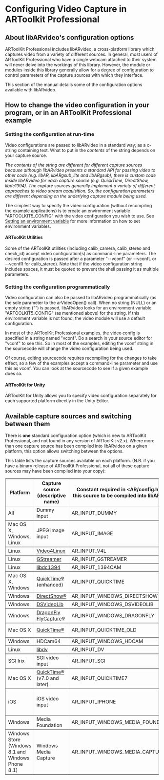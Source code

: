 # Configuring Video Capture in ARToolkit Professional

## About libARvideo's configuration options

ARToolKit Professional includes libARvideo, a cross-platform library which captures video from a variety of different sources. In general, most users of ARToolKit Professional who have a single webcam attached to their system will never delve into the workings of this library. However, the module or modules inside this library generally allow for a degree of configuration to control parameters of the capture sources with which they interface.

This section of the manual details some of the configuration options available with libARvideo.

## How to change the video configuration in your program, or in an ARToolKit Professional example

### Setting the configuration at run-time

Video configurations are passed to libARvideo in a standard way; as a c-string containing text. What to put in the *contents* of the string depends on your capture source.

*The contents of the string are different for different capture sources because although libARvideo presents a standard API for passing video to other code (e.g. libAR, libARgsub_lite and libARgsub), there is custom code inside libARvideo for each capture source (e.g. QuickTime, DirectShow, libdc1394). The capture sources generally implement a variety of different approaches to video stream acquisition. So, the configuration parameters are different depending on the underlying capture module being used.*

The simplest way to specify the video configuration (without recompiling the example applications) is to create an environment variable "ARTOOLKIT5_CONFIG" with the video configuration you wish to use. See [Setting an environment variable](/Setting_an_environment_variable "wikilink") for more information on how to set environment variables.

#### ARToolKit Utilities

Some of the ARToolKit utilities (including calib_camera, calib_stereo and check_id) accept video configuration(s) as command-line parameters. The desired configuration is passed after a parameter "--vconf" (or --vconfL or --vconfR for calib_stereo). Note that if the video configuration string includes spaces, it must be quoted to prevent the shell passing it as multiple parameters.

### Setting the configuration programmatically

Video configuration can also be passed to libARvideo programmatically (as the sole parameter to the arVideoOpen() call). When no string (NULL) or an empty string ("") is passed, libARvideo looks for an environment variable "ARTOOLKIT5_CONFIG" (as mentioned above) for the string. If this environment variable is not found, the video module will use a default configuration.

In most of the ARToolKit Professional examples, the video config is specified in a string named "vconf". Do a search in your source editor for "vconf" to see this. So in most of the examples, editing the vconf string in the sourcecode will change the video configuration being used.

Of course, editing sourcecode requires recompiling for the changes to take effect, so a few of the examples accept a command-line parameter and use this as vconf. You can look at the sourcecode to see if a given example does so.

#### ARToolKit for Unity

ARToolKit for Unity allows you to specify video configuration separately for each supported platform directly in the Unity Editor.

## Available capture sources and switching between them

There is **one** standard configuration option (which is new to ARToolKit Professional, and not found in any version of ARToolKit v2.x). Where more than one capture source has been compiled into libARvideo on a given platform, this option allows switching between the options.

This table lists the capture sources available on each platform. (N.B. if you have a binary release of ARToolKit Professional, not all of these capture sources may have been compiled into your copy):

<table rules="all" style="margin:1em 1em 1em 0; border:solid 1px #AAAAAA; border-collapse:collapse;empty-cells:show;" border="2" cellpadding="3" cellspacing="4">

<tbody><tr>
<th>Platform </th><th> Capture source (descriptive name) </th><th> Constant required in &lt;AR/config.h&gt; for this source to be compiled into libARvideo </th><th>  video config string to select this capture source </th><th> Avail.: (1) </th><th> Unavail.: (2)
</th></tr>
<tr>
<td>All
</td><td>Dummy input
</td><td>AR_INPUT_DUMMY
</td><td> -device=Dummy
</td><td>4.0.0
</td><td>
</td></tr>
<tr>
<td>Mac OS X, Windows, Linux
</td><td>JPEG image input
</td><td>AR_INPUT_IMAGE
</td><td> -device=Image
</td><td>4.6.2
</td><td>
</td></tr>
<tr>
<td>Linux
</td><td><a href="http://www.video4linux.net/" class="external text" rel="nofollow">Video4Linux</a>
</td><td>AR_INPUT_V4L
</td><td> -device=LinuxV4L
</td><td>4.0.0
</td><td>
</td></tr>
<tr>
<td>Linux
</td><td><a href="http://gstreamer.freedesktop.org/" class="external text" rel="nofollow">GStreamer</a>
</td><td>AR_INPUT_GSTREAMER
</td><td> -device=GStreamer
</td><td>4.3.2
</td><td>
</td></tr>
<tr>
<td>Linux
</td><td><a href="http://sourceforge.net/projects/libdc1394/" class="external text" rel="nofollow">libdc1394</a>
</td><td>AR_INPUT_1394CAM
</td><td> -device=Linux1394Cam
</td><td>4.0.0
</td><td>
</td></tr>
<tr>
<td>Mac OS X, Windows
</td><td><a href="http://www.apple.com/quicktime/" class="external text" rel="nofollow">QuickTime®</a> (enhanced)
</td><td>AR_INPUT_QUICKTIME
</td><td> -device=QUICKTIME
</td><td>4.3.0
</td><td>
</td></tr>
<tr>
<td>Windows
</td><td><a href="http://msdn2.microsoft.com/en-us/library/ms783323.aspx" class="external text" rel="nofollow">DirectShow®</a>
</td><td>AR_INPUT_WINDOWS_DIRECTSHOW
</td><td> -device=WinDS
</td><td>4.0.0644
</td><td>4.0.065,4.1.x
</td></tr>
<tr>
<td>Windows
</td><td><a href="http://sourceforge.net/projects/dsvideolib" class="external text" rel="nofollow">DSVideoLib</a>
</td><td>AR_INPUT_WINDOWS_DSVIDEOLIB
</td><td> -device=WinDSVL
</td><td>4.1.0
</td><td>
</td></tr>
<tr>
<td>Windows
</td><td><a href="http://www.ptgrey.com/products/pgrflycapture/" class="external text" rel="nofollow">DragonFly FlyCapture®</a>
</td><td>AR_INPUT_WINDOWS_DRAGONFLY
</td><td> -device=WinDF
</td><td>4.0.0644
</td><td>4.0.065
</td></tr>
<tr>
<td>Mac OS X
</td><td><a href="http://www.apple.com/quicktime/" class="external text" rel="nofollow">QuickTime®</a>
</td><td>AR_INPUT_QUICKTIME_OLD
</td><td> -device=QUICKTIME_OLD
</td><td>4.0.0
</td><td>
</td></tr>
<tr>
<td>Windows
</td><td>HDCam64
</td><td>AR_INPUT_WINDOWS_HDCAM
</td><td> -device=WinHD
</td><td>4.0.0644
</td><td>4.0.065
</td></tr>
<tr>
<td>Linux
</td><td><a href="http://libdv.sourceforge.net/" class="external text" rel="nofollow">libdv</a>
</td><td>AR_INPUT_DV
</td><td> -device=LinuxDV
</td><td>4.0.0
</td><td>4.1.x, 4.3.x
</td></tr>
<tr>
<td>SGI Irix
</td><td>SGI video input
</td><td>AR_INPUT_SGI
</td><td> -device=SGI
</td><td>4.0.0
</td><td>4.1.x, 4.3.x
</td></tr>
<tr>
<td>Mac OS X
</td><td><a href="http://www.apple.com/quicktime/" class="external text" rel="nofollow">QuickTime®</a> (v7.0 and later)
</td><td>AR_INPUT_QUICKTIME7
</td><td> -device=QuickTime7
</td><td>4.5.0
</td><td>
</td></tr>
<tr>
<td>iOS
</td><td>iOS video input
</td><td>AR_INPUT_IPHONE
</td><td> -device=iPhone
</td><td>4.4.3 (iOS release 1.0)
</td><td>
</td></tr>
<tr>
<td>Windows
</td><td>Media Foundation
</td><td>AR_INPUT_WINDOWS_MEDIA_FOUNDATION
</td><td> -device=WinMF
</td><td>5.1.5
</td><td>
</td></tr>
<tr>
<td>Windows Store (Windows 8.1 and Windows Phone 8.1)
</td><td>Windows Media Capture
</td><td>AR_INPUT_WINDOWS_MEDIA_CAPTURE
</td><td> -device=WinMC
</td><td>5.1.7
</td><td>
</td></tr></tbody></table>
